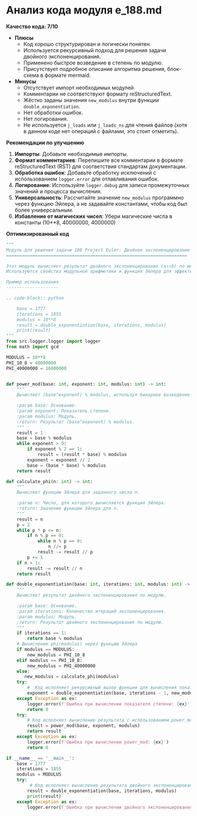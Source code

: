# Анализ кода модуля e_188.md

**Качество кода: 7/10**

-  **Плюсы**
    - Код хорошо структурирован и логически понятен.
    - Используется рекурсивный подход для решения задачи двойного экспоненцирования.
    - Применено быстрое возведение в степень по модулю.
    - Присутствует подробное описание алгоритма решения, блок-схема в формате mermaid.
-  **Минусы**
    - Отсутствует импорт необходимых модулей.
    - Комментарии не соответствуют формату reStructuredText.
    - Жёстко заданы значения `new_modulus` внутри функции `double_exponentiation`.
    - Нет обработки ошибок.
    - Нет логирования.
    - Не используется `j_loads` или `j_loads_ns` для чтения файлов (хотя в данном коде нет операций с файлами, это стоит отметить).

**Рекомендации по улучшению**

1.  **Импорты**: Добавьте необходимые импорты.
2.  **Формат комментариев**: Перепишите все комментарии в формате reStructuredText (RST) для соответствия стандартам документации.
3.  **Обработка ошибок**: Добавьте обработку исключений с использованием `logger.error` для отлавливания ошибок.
4.  **Логирование**:  Используйте `logger.debug` для записи промежуточных значений и процесса вычисления.
5.  **Универсальность**:  Рассчитайте значение `new_modulus` программно через функцию Эйлера, а не задавайте константами, чтобы код был более универсальным.
6.  **Избавление от магических чисел**:  Убери магические числа в константы (10**8, 40000000, 4000000)

**Оптимизированный код**

```python
"""
Модуль для решения задачи 188 Project Euler: Двойное экспоненцирование
=====================================================================

Этот модуль вычисляет результат двойного экспоненцирования (a↑↑b) по модулю n.
Используются свойства модульной арифметики и функция Эйлера для эффективного вычисления больших степеней.

Пример использования
--------------------

.. code-block:: python

    base = 1777
    iterations = 1855
    modulus = 10**8
    result = double_exponentiation(base, iterations, modulus)
    print(result)
"""
from src.logger.logger import logger
from math import gcd

MODULUS = 10**8
PHI_10_8 = 40000000
PHI_40000000 = 16000000


def power_mod(base: int, exponent: int, modulus: int) -> int:
    """
    Вычисляет (base^exponent) % modulus, используя бинарное возведение в степень.

    :param base: Основание.
    :param exponent: Показатель степени.
    :param modulus: Модуль.
    :return: Результат (base^exponent) % modulus.
    """
    result = 1
    base = base % modulus
    while exponent > 0:
        if exponent % 2 == 1:
            result = (result * base) % modulus
        exponent = exponent // 2
        base = (base * base) % modulus
    return result

def calculate_phi(n: int) -> int:
    """
    Вычисляет функцию Эйлера для заданного числа n.

    :param n: Число, для которого вычисляется функция Эйлера.
    :return: Значение функции Эйлера для n.
    """
    result = n
    p = 2
    while p * p <= n:
        if n % p == 0:
            while n % p == 0:
                n //= p
            result -= result // p
        p += 1
    if n > 1:
        result -= result // n
    return result

def double_exponentiation(base: int, iterations: int, modulus: int) -> int:
    """
    Вычисляет результат двойного экспоненцирования по модулю.

    :param base: Основание.
    :param iterations: Количество итераций экспоненцирования.
    :param modulus: Модуль.
    :return: Результат двойного экспоненцирования по модулю.
    """
    if iterations == 1:
        return base % modulus
    # Вычисление phi(modulus) через функцию Эйлера
    if modulus == MODULUS:
        new_modulus = PHI_10_8
    elif modulus == PHI_10_8:
        new_modulus = PHI_40000000
    else:
       new_modulus = calculate_phi(modulus)
    try:
        #  Код исполняет рекурсивный вызов функции для вычисления показателя степени
        exponent = double_exponentiation(base, iterations - 1, new_modulus)
    except Exception as ex:
        logger.error(f'Ошибка при вычислении показателя степени: {ex}')
        return 0
    try:
        # Код исполняет вычисление результата с использованием power_mod
        result = power_mod(base, exponent, modulus)
        return result
    except Exception as ex:
        logger.error(f'Ошибка при вычислении power_mod: {ex}')
        return 0

if __name__ == '__main__':
    base = 1777
    iterations = 1855
    modulus = MODULUS
    try:
         # Код исполняет вычисление результата двойного экспоненцирования
        result = double_exponentiation(base, iterations, modulus)
        print(result)
    except Exception as ex:
        logger.error(f'Ошибка при вычислении двойного экспоненцирования: {ex}')
```